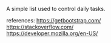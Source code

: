 A simple list used to control daily tasks.

references:
https://getbootstrap.com/
<br>
https://stackoverflow.com/
<br>
https://developer.mozilla.org/en-US/
